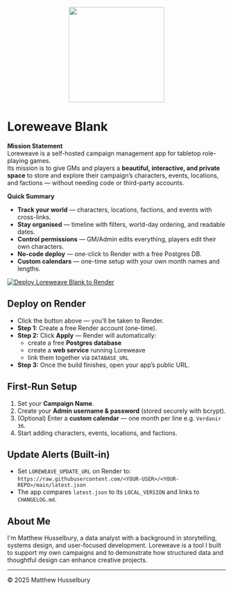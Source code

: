 
<p align="center">
  <img src="https://i.imgur.com/WEGvkz8.png" width="220" />
</p>

# Loreweave Blank

**Mission Statement**  
Loreweave is a self-hosted campaign management app for tabletop role-playing games.  
Its mission is to give GMs and players a **beautiful, interactive, and private space** to store and explore their campaign’s characters, events, locations, and factions — without needing code or third-party accounts.

**Quick Summary**
- **Track your world** — characters, locations, factions, and events with cross-links.
- **Stay organised** — timeline with filters, world-day ordering, and readable dates.
- **Control permissions** — GM/Admin edits everything, players edit their own characters.
- **No-code deploy** — one-click to Render with a free Postgres DB.
- **Custom calendars** — one-time setup with your own month names and lengths.

[![Deploy Loreweave Blank to Render](https://render.com/images/deploy-to-render-button.svg)](https://render.com/deploy)

## Deploy on Render
- Click the button above — you’ll be taken to Render.
- **Step 1:** Create a free Render account (one-time).
- **Step 2:** Click **Apply** — Render will automatically:
  - create a free **Postgres database**
  - create a **web service** running Loreweave
  - link them together via `DATABASE_URL`
- **Step 3:** Once the build finishes, open your app’s public URL.

## First-Run Setup
1. Set your **Campaign Name**.
2. Create your **Admin username & password** (stored securely with bcrypt).
3. (Optional) Enter a **custom calendar** — one month per line e.g. `Verdanir 36`.
4. Start adding characters, events, locations, and factions.

## Update Alerts (Built-in)
- Set `LOREWEAVE_UPDATE_URL` on Render to:  
  `https://raw.githubusercontent.com/<YOUR-USER>/<YOUR-REPO>/main/latest.json`
- The app compares `latest.json` to its `LOCAL_VERSION` and links to `CHANGELOG.md`.

## About Me
I'm Matthew Husselbury, a data analyst with a background in storytelling, systems design, and user-focused development. Loreweave is a tool I built to support my own campaigns and to demonstrate how structured data and thoughtful design can enhance creative projects.

---
© 2025 Matthew Husselbury
